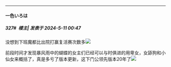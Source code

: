 ﻿
*****

####  一色いろは  
##### 327#         楼主| 发表于 2024-5-11 00:47

没想到下班魔都比出院打赢复活赛次数多<img src="https://static.saraba1st.com/image/smiley/face2017/053.png" referrerpolicy="no-referrer">

前段时间才发现暴风雨中的蝴蝶的女主们已经可以与时俱进的用卑女，女舔狗和小仙女来概括了，真是多亏了版本更新，这下门公领先版本20年了<img src="https://static.saraba1st.com/image/smiley/face2017/037.png" referrerpolicy="no-referrer">

